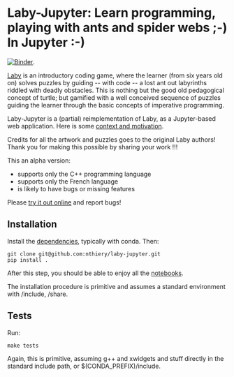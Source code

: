 # Laby-Jupyter: Learn programming, playing with ants and spider webs ;-) In Jupyter :-)

[![Binder](https://mybinder.org/badge_logo.svg)](https://mybinder.org/v2/gh/nthiery/laby-jupyter/master?filepath=notebooks).

[Laby](https://github.com/sgimenez/laby/issues/52) is an introductory
coding game, where the learner (from six years old on) solves puzzles
by guiding -- with code -- a lost ant out labyrinths riddled with
deadly obstacles. This is nothing but the good old pedagogical concept
of turtle; but gamified with a well conceived sequence of puzzles
guiding the learner through the basic concepts of imperative
programming.

Laby-Jupyter is a (partial) reimplementation of Laby, as a Jupyter-based web application.
Here is some [context and motivation](https://github.com/sgimenez/laby/issues/52).

Credits for all the artwork and puzzles goes to the original Laby
authors! Thank you for making this possible by sharing your work !!!

This an alpha version:
- supports only the C++ programming language
- supports only the French language
- is likely to have bugs or missing features

Please [try it out online](https://mybinder.org/v2/gh/nthiery/laby-jupyter/master?filepath=notebooks) and report bugs!

## Installation

Install the [dependencies](environment.yml), typically with conda.
Then:

    git clone git@github.com:nthiery/laby-jupyter.git
    pip install .

After this step, you should be able to enjoy all the [notebooks](notebooks/).

The installation procedure is primitive and assumes a standard
environment with <PREFIX>/include, <PREFIX>/share.

## Tests

Run:

    make tests

Again, this is primitive, assuming g++ and xwidgets and stuff directly
in the standard include path, or $(CONDA_PREFIX)/include.    
